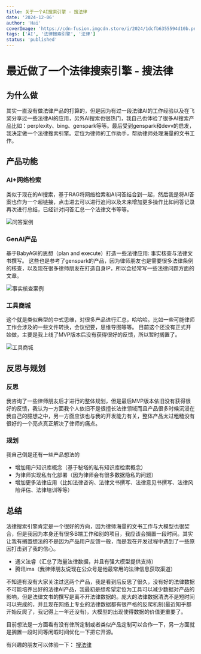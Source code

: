 ```yaml
---
title: 关于一个AI搜索引擎 - 搜法律
date: '2024-12-06'
author: 'Hai'
coverImage: 'https://cdn-fusion.imgcdn.store/i/2024/1dcfb6355594d10b.png'
tags: ['AI', '法律搜索引擎', '法律']
status: 'published'
---
```


# 最近做了一个法律搜索引擎 - 搜法律

## 为什么做

其实一直没有做法律产品的打算的，但是因为有过一段法律AI的工作经验以及在飞桨分享过一些法律AI的应用，另外AI搜索也很热门，我自己也体验了很多AI搜索产品比如：perplexity、bing、genspark等等。最后受到genspark和devv的启发，我决定做一个法律搜索引擎。定位为律师的工作助手，帮助律师处理海量的文书工作。

## 产品功能

### AI+网络检索

类似于现在的AI搜索，基于RAG将网络检索和AI问答结合到一起，然后我是将AI答案也作为一个超链接，点击进去可以进行追问以及未来增加更多操作比如问答记录再次进行总结，已经针对问答汇总一个法律文书等等。

![问答案例](https://s21.ax1x.com/2024/12/06/pATsJ4f.png)

### GenAI产品

基于BabyAGI的思想（plan and execute）打造一些法律应用: 事实核查与法律文书撰写。
这些也是参考了genspark的产品，因为律师朋友也是需要很多法律条例的核查，以及现在很多律师朋友在打造自身IP，所以会经常写一些法律问题方面的文章。

![事实核查案例](https://s21.ax1x.com/2024/12/06/pATsUgg.png)

### 工具商城

这个就是类似典型的中式思维，对很多产品进行汇总，哈哈哈。比如一些可能律师工作会涉及的一些文件转换，会议纪要，思维导图等等。
目前这个还没有正式开始做，主要是我上线了MVP版本后没有获得很好的反馈，所以暂时搁置了。

![工具商城](https://cdn-fusion.imgcdn.store/i/2024/5411773690a546d8.png)

## 反思与规划

### 反思

我咨询了一些律师朋友后才进行的整体规划，但是最后MVP版本依旧没有获得很好的反馈，我认为一方面我个人依旧不是很擅长法律领域而且产品很多时候沉浸在我自己的臆想之中，另一方面应该也与我的开发能力有关，整体产品太过粗糙没有很好的一个亮点真正解决了律师的痛点。

### 规划

我自己倒是还有一些产品想法的

* 增加用户知识库概念（基于秘塔的私有知识库检索概念）
* 为律师实现私有化部署（因为律师会有很多数据隐私的问题）
* 增加更多法律应用（比如法律咨询、法律文书撰写、法律意见书撰写、法律风险评估、法律培训等等）

## 总结

法律搜索引擎肯定是一个很好的方向，因为律师海量的文书工作与大模型也很契合，但是我因为本身还有很多B端工作和别的项目，我应该会搁置一段时间。其实让我有搁置想法的不是因为产品用户反馈一般，而是我在开发过程中遇到了一些原因打击到了我的信心。

* 通义法睿（汇总了海量法律数据，并且有强大模型提供支持）
* 腾讯ima（我律师朋友说现在公众号是他最常用的法律信息获取渠道）

不知道有没有大家关注过这两个产品，我是看到后反思了很久，没有好的法律数据不可能培养出好的法律AI产品，我最初是想希望定位为工具可以减少数据对产品的影响，但是法律文书的撰写是离不开法律数据的。庞大的法律数据清洗不是短时间可以完成的，并且现在网络上专业的法律数据都有很严格的反爬机制(最近知乎都开始反爬了，我记得上一年还没有)，大模型的出现使得数据的价值更重要了。

目前想法是一方面看有没有律所定制或者类似产品定制可以合作一下，另一方面就是搁置一段时间等闲暇时间优化一下把它开源。

有兴趣的朋友可以体验一下：
[搜法律](https://soufalv.com/)
